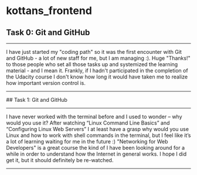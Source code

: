 # kottans_frontend
## Task 0: Git and GitHub
<hr>
I have just started my "coding path" so it was the first encounter with 
Git and GitHub - a lot of new staff for me, but I am managing :).
Huge "Thanks!" to those people who set all those tasks up and systemized 
the learning material - and I mean it. Frankly, if I hadn't participated in 
the completion of the Udacity course I don't know how long it would have taken me
to realize how important version control is.
<hr>
## Task 1: Git and GitHub
<hr>
I have never worked with the terminal before and I used to wonder – why would
you use it? After watching “Linux Command Line Basics” and “Configuring Linux Web Servers” 
I at least have a grasp why would you use Linux and how to work with shell commands 
in the terminal, but I feel like it’s a lot of learning waiting for me in the future :)
"Networking for Web Developers" is a great course the kind of I have been looking 
around for a while in order to understand how the Internet in general works. I hope 
I did get it, but it should definitely be re-watched.
<hr>

